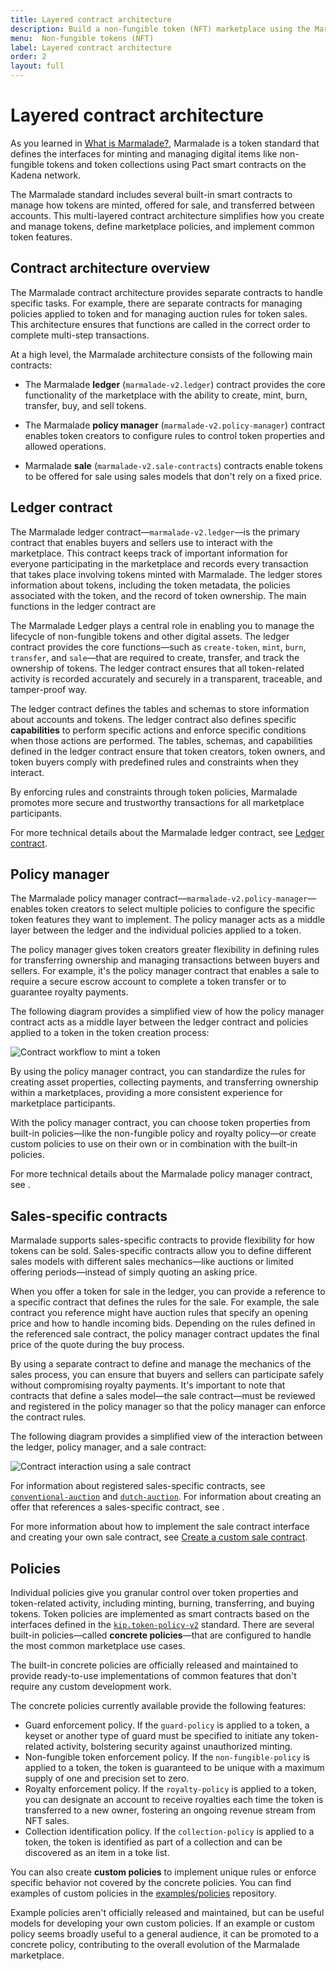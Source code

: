 ```yaml
---
title: Layered contract architecture
description: Build a non-fungible token (NFT) marketplace using the Marmalade token standard and Pact smart contracts.
menu:  Non-fungible tokens (NFT)
label: Layered contract architecture
order: 2
layout: full
---
```


# Layered contract architecture

As you learned in [What is Marmalade?](/build/nftmarmalade/what-is-marmalade), Marmalade is a token standard that defines the interfaces for minting and managing digital items like non-fungible tokens and token collections using Pact smart contracts on the Kadena network. 

The Marmalade standard includes several built-in smart contracts to manage how tokens are minted, offered for sale, and transferred between accounts. 
This multi-layered contract architecture simplifies how you create and manage tokens, define marketplace policies, and implement common token features.

## Contract architecture overview

The Marmalade contract architecture provides separate contracts to handle specific tasks.
For example, there are separate contracts for managing policies applied to token and for managing auction rules for token sales.
This architecture ensures that functions are called in the correct order to complete multi-step transactions.

At a high level, the Marmalade architecture consists of the following main contracts:

- The Marmalade **ledger** (`marmalade-v2.ledger`) contract provides the core functionality of the marketplace with the ability to create, mint, burn, transfer, buy, and sell tokens. 
  
- The Marmalade **policy manager** (`marmalade-v2.policy-manager`) contract enables token creators to configure rules to control token properties and allowed operations. 

- Marmalade **sale** (`marmalade-v2.sale-contracts`) contracts enable tokens to be offered for sale using sales models that don't rely on a fixed price.

## Ledger contract

The Marmalade ledger contract—`marmalade-v2.ledger`—is the primary contract that enables buyers and sellers use to interact with the marketplace. 
This contract keeps track of important information for everyone participating in the marketplace and records every transaction that takes place involving tokens minted with Marmalade. 
The ledger stores information about tokens, including the token metadata, the policies associated with the token, and the record of token ownership. 
The main functions in the ledger contract are  

The Marmalade Ledger plays a central role in enabling you to manage the lifecycle of non-fungible tokens and other digital assets. 
The ledger contract provides the core functions—such as `create-token`, `mint`, `burn`, `transfer`, and `sale`—that are required to create, transfer, and track the ownership of tokens. 
The ledger contract ensures that all token-related activity is recorded accurately and securely in a transparent, traceable, and tamper-proof way.

The ledger contract defines the tables and schemas to store information about accounts and tokens. 
The ledger contract also defines specific **capabilities** to perform specific actions and enforce specific conditions when those actions are performed. 
The tables, schemas, and capabilities defined in the ledger contract ensure that token creators, token owners, and token buyers comply with predefined rules and constraints when they interact.

By enforcing rules and constraints through token policies, Marmalade promotes more secure and trustworthy transactions for all marketplace participants.

For more technical details about the Marmalade ledger contract, see [Ledger contract](/reference/marmalade).

## Policy manager

The Marmalade policy manager contract—`marmalade-v2.policy-manager`—enables token creators to select multiple policies to configure the specific token features they want to implement. 
The policy manager acts as a middle layer between the ledger and the individual policies applied to a token. 

The policy manager gives token creators greater flexibility in defining rules for transferring ownership and managing transactions between buyers and sellers.
For example, it's the policy manager contract that enables a sale to require a secure escrow account to complete a token transfer or to guarantee royalty payments.

The following diagram provides a simplified view of how the policy manager contract acts as a middle layer between the ledger contract and policies applied to a token in the token creation process:

![Contract workflow to mint a token](/assets/marmalade/mint_flow.png)

By using the policy manager contract, you can standardize the rules for creating asset properties, collecting payments, and transferring ownership within a marketplaces, providing a more consistent experience for marketplace participants.

With the policy manager contract, you can choose token properties from built-in policies—like the non-fungible policy and royalty policy—or create custom policies to use on their own or in combination with the built-in policies.

For more technical details about the Marmalade policy manager contract, see []().

## Sales-specific contracts

Marmalade supports sales-specific contracts to provide flexibility for how tokens can be sold.
Sales-specific contracts allow you to define different sales models with different sales mechanics—like auctions or limited offering periods—instead of simply quoting an asking price.

When you offer a token for sale in the ledger, you can provide a reference to a specific contract that defines the rules for the sale. 
For example, the sale contract you reference might have auction rules that specify an opening price and how to handle incoming bids.
Depending on the rules defined in the referenced sale contract, the policy manager contract updates the final price of the quote during the buy process. 

By using a separate contract to define and manage the mechanics of the sales process, you can ensure that buyers and sellers can participate safely without compromising royalty payments. 
It's important to note that contracts that define a sales model—the sale contract—must be reviewed and registered in the policy manager so that the policy manager can enforce the contract rules.

The following diagram provides a simplified view of the interaction between the ledger, policy manager, and a sale contract:

![Contract interaction using a sale contract](/assets/marmalade/contracts-workflow.png)

For information about registered sales-specific contracts, see [`conventional-auction`](https://docs.kadena.io/marmalade/auctions/conventional-auction) and [`dutch-auction`](https://docs.kadena.io/marmalade/auctions/dutch-auction).
For information about creating an offer that references a sales-specific contract, see []().

For more information about how to implement the sale contract interface and creating your own sale contract, see [Create a custom sale contract]().

## Policies

Individual policies give you granular control over token properties and token-related activity, including minting, burning, transferring, and buying tokens.
Token policies are implemented as smart contracts based on the interfaces defined in the [`kip.token-policy-v2`](https://github.com/kadena-io/marmalade/blob/main/pact/kip/token-policy-v2.pact) standard.
There are several built-in policies—called **concrete policies**—that are configured to handle the most common marketplace use cases. 

The built-in concrete policies are officially released and maintained to provide ready-to-use implementations of common features that don't require any custom development work.

The concrete policies currently available provide the following features:

- Guard enforcement policy.
  If the `guard-policy` is applied to a token, a keyset or another type of guard must be specified to initiate any token-related activity, bolstering security against unauthorized minting.
- Non-fungible token enforcement policy.
  If the `non-fungible-policy` is applied to a token, the token is guaranteed to be unique with a maximum supply of one and precision set to zero.
- Royalty enforcement policy.
  If the `royalty-policy` is applied to a token, you can designate an account to receive royalties each time the token is transferred to a new owner, fostering an ongoing revenue stream from NFT sales.
- Collection identification policy.
  If the `collection-policy` is applied to a token, the token is identified as part of a collection and can be discovered as an item in a toke list.

You can also create **custom policies** to implement unique rules or enforce specific behavior not covered by the concrete policies.
You can find examples of custom policies in the [examples/policies](https://github.com/kadena-io/marmalade/tree/main/examples/policies) repository.

Example policies aren't officially released and maintained, but can be useful models for developing your own custom policies.
If an example or custom policy seems broadly useful to a general audience, it can be promoted to a concrete policy, contributing to the overall evolution of the Marmalade marketplace.